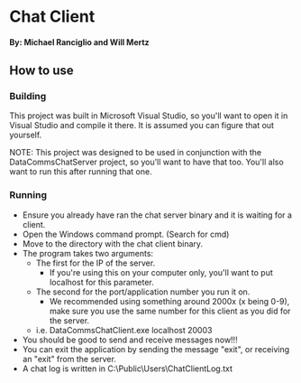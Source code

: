 # Chat Client
#### By: Michael Ranciglio and Will Mertz

## How to use
### Building
This project was built in Microsoft Visual Studio, so you'll want to open it in
Visual Studio and compile it there. It is assumed you can figure that out
yourself.

NOTE: This project was designed to be used in conjunction with the
DataCommsChatServer project, so you'll want to have that too. You'll also want
to run this after running that one.

### Running
* Ensure you already have ran the chat server binary and it is waiting for a
client.
* Open the Windows command prompt. (Search for cmd)
* Move to the directory with the chat client binary.
* The program takes two arguments:
	* The first for the IP of the server.
		* If you're using this on your computer only, you'll want to put
		localhost for this parameter.
	* The second for the port/application number you run it on.
		* We recommended using something around 2000x (x being 0-9), make sure
		you use the same number for this client as you did for the server.
	* i.e. DataCommsChatClient.exe localhost 20003
* You should be good to send and receive messages now!!!
* You can exit the application by sending the message "exit", or receiving an
"exit" from the server.
* A chat log is written in C:\Public\Users\ChatClientLog.txt
